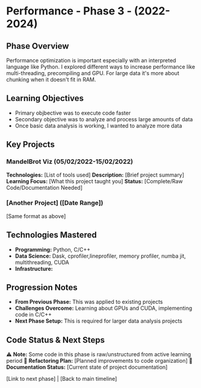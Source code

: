 # Performance - Phase 3 - (2022-2024)

## Phase Overview
Performance optimization is important especially with an interpreted language like Python. I explored different ways to increase performance like multi-threading, precompiling and GPU. For large data it's more about chunking when it doesn't fit in RAM.

## Learning Objectives
- Primary objbective was to execute code faster
- Secondary objective was to analyze and process large amounts of data
- Once basic data analysis is working, I wanted to analyze more data

## Key Projects

### MandelBrot Viz (05/02/2022-15/02/2022)
**Technologies:** [List of tools used]
**Description:** [Brief project summary]
**Learning Focus:** [What this project taught you]
**Status:** [Complete/Raw Code/Documentation Needed]

### [Another Project] ([Date Range])
[Same format as above]

## Technologies Mastered
- **Programming:** Python, C/C++
- **Data Science:** Dask, cprofiler,lineprofiler, memory profiler, numba jit, multithreading, CUDA
- **Infrastructure:** 

## Progression Notes
- **From Previous Phase:** This was applied to existing projects
- **Challenges Overcome:** Learning about GPUs and CUDA, implementing code in C/C++
- **Next Phase Setup:** This is required for larger data analysis projects

## Code Status & Next Steps
⚠️ **Note:** Some code in this phase is raw/unstructured from active learning period
🔄 **Refactoring Plan:** [Planned improvements to code organization]
📝 **Documentation Status:** [Current state of project documentation]

[Link to next phase] | [Back to main timeline]


